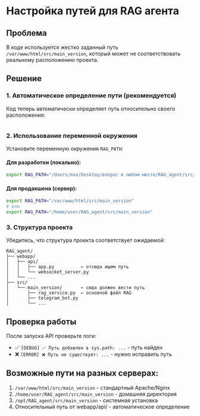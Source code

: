 # Настройка путей для RAG агента

## Проблема
В коде используется жестко заданный путь `/var/www/html/src/main_version`, который может не соответствовать реальному расположению проекта.

## Решение

### 1. Автоматическое определение пути (рекомендуется)
Код теперь автоматически определяет путь относительно своего расположения:
```webapp/api/app.py → ../../src/main_version
```

### 2. Использование переменной окружения
Установите переменную окружения `RAG_PATH`:

#### Для разработки (локально):
```bash
export RAG_PATH="/Users/max/Desktop/вопрос в любом месте/RAG_agent/src/main_version"
```

#### Для продакшена (сервер):
```bash
export RAG_PATH="/var/www/html/src/main_version"
# или
export RAG_PATH="/home/user/RAG_agent/src/main_version"
```

### 3. Структура проекта
Убедитесь, что структура проекта соответствует ожидаемой:
```
RAG_agent/
├── webapp/
│   ├── api/
│   │   ├── app.py          ← отсюда ищем путь
│   │   └── websocket_server.py
│   └── ...
├── src/
│   └── main_version/       ← сюда должен вести путь
│       ├── rag_service.py  ← основной файл RAG
│       ├── telegram_bot.py
│       └── ...
```

## Проверка работы
После запуска API проверьте логи:
- ✅ `[DEBUG] ✅ Путь добавлен в sys.path: ...` - путь найден
- ❌ `[ERROR] ❌ Путь не существует: ...` - нужно исправить путь

## Возможные пути на разных серверах:
1. `/var/www/html/src/main_version` - стандартный Apache/Nginx
2. `/home/user/RAG_agent/src/main_version` - домашняя директория
3. `/opt/RAG_agent/src/main_version` - системная установка
4. Относительный путь от webapp/api/ - автоматическое определение 